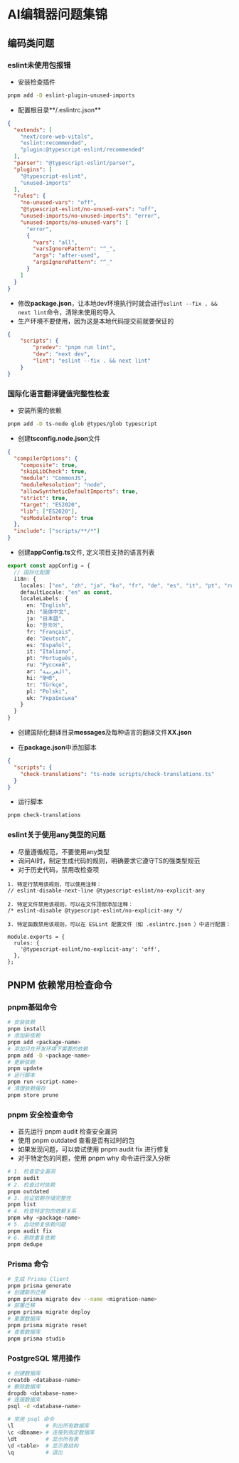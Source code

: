 # AI编辑器问题集锦

## 编码类问题

### eslint未使用包报错
- 安装检查插件
```bash
pnpm add -D eslint-plugin-unused-imports
```
- 配置根目录**/.eslintrc.json**
```json
{
  "extends": [
    "next/core-web-vitals",
    "eslint:recommended",
    "plugin:@typescript-eslint/recommended"
  ],
  "parser": "@typescript-eslint/parser",
  "plugins": [
    "@typescript-eslint",
    "unused-imports"
  ],
  "rules": {
    "no-unused-vars": "off",
    "@typescript-eslint/no-unused-vars": "off",
    "unused-imports/no-unused-imports": "error",
    "unused-imports/no-unused-vars": [
      "error",
      {
        "vars": "all",
        "varsIgnorePattern": "^_",
        "args": "after-used",
        "argsIgnorePattern": "^_"
      }
    ]
  }
}
```
- 修改**package.json**，让本地dev环境执行时就会进行`eslint --fix . && next lint`命令，清除未使用的导入
- 生产环境不要使用，因为这是本地代码提交前就要保证的

```json
{
    "scripts": {
        "predev": "pnpm run lint",
        "dev": "next dev",
        "lint": "eslint --fix . && next lint"
    }
}
```

### 国际化语言翻译键值完整性检查
- 安装所需的依赖
```bash
pnpm add -D ts-node glob @types/glob typescript
```
- 创建**tsconfig.node.json**文件
```json
{
  "compilerOptions": {
    "composite": true,
    "skipLibCheck": true,
    "module": "CommonJS",
    "moduleResolution": "node",
    "allowSyntheticDefaultImports": true,
    "strict": true,
    "target": "ES2020",
    "lib": ["ES2020"],
    "esModuleInterop": true
  },
  "include": ["scripts/**/*"]
}
```
- 创建**appConfig.ts**文件, 定义项目支持的语言列表
```ts
export const appConfig = {
  // 国际化配置
  i18n: {
    locales: ["en", "zh", "ja", "ko", "fr", "de", "es", "it", "pt", "ru", "ar", "hi", "tr", "pl", "uk"] as const,
    defaultLocale: "en" as const,
    localeLabels: {
      en: "English",
      zh: "简体中文",
      ja: "日本語",
      ko: "한국어",
      fr: "Français",
      de: "Deutsch",
      es: "Español",
      it: "Italiano",
      pt: "Português",
      ru: "Русский",
      ar: "العربية",
      hi: "हिन्दी",
      tr: "Türkçe",
      pl: "Polski",
      uk: "Українська"
    }
  }
}
```
- 创建国际化翻译目录**messages**及每种语言的翻译文件**XX.json**

- 在**package.json**中添加脚本
```json
{
  "scripts": {
    "check-translations": "ts-node scripts/check-translations.ts"
  }
}
```
- 运行脚本
```bash
pnpm check-translations
```


### eslint关于使用any类型的问题
- 尽量遵循规范，不要使用any类型
- 询问AI时，制定生成代码的规则，明确要求它遵守TS的强类型规范
- 对于历史代码，禁用改检查项

```text
1. 特定行禁用该规则，可以使用注释：
// eslint-disable-next-line @typescript-eslint/no-explicit-any

2. 特定文件禁用该规则，可以在文件顶部添加注释：
/* eslint-disable @typescript-eslint/no-explicit-any */

3. 特定函数禁用该规则，可以在 ESLint 配置文件（如 .eslintrc.json ）中进行配置：

module.exports = {
  rules: {
    '@typescript-eslint/no-explicit-any': 'off',
  },
};
```



## PNPM 依赖常用检查命令
### pnpm基础命令
```bash
# 安装依赖
pnpm install
# 添加新依赖
pnpm add <package-name>
# 添加只在开发环境下需要的依赖
pnpm add -D <package-name>
# 更新依赖
pnpm update
# 运行脚本
pnpm run <script-name>
# 清理依赖缓存
pnpm store prune
```

### pnpm 安全检查命令

- 首先运行 pnpm audit 检查安全漏洞
- 使用 pnpm outdated 查看是否有过时的包
- 如果发现问题，可以尝试使用 pnpm audit fix 进行修复
- 对于特定包的问题，使用 pnpm why 命令进行深入分析

```bash
# 1. 检查安全漏洞
pnpm audit
# 2. 检查过时依赖
pnpm outdated
# 3. 验证依赖存储完整性
pnpm list
# 4. 检查特定包的依赖关系
pnpm why <package-name>
# 5. 自动修复依赖问题
pnpm audit fix
# 6. 删除重复依赖
pnpm dedupe
```

### Prisma 命令
```bash
# 生成 Prisma Client
pnpm prisma generate
# 创建新的迁移
pnpm prisma migrate dev --name <migration-name>
# 部署迁移
pnpm prisma migrate deploy
# 重置数据库
pnpm prisma migrate reset
# 查看数据库
pnpm prisma studio
```

### PostgreSQL 常用操作
```bash
# 创建数据库
creatdb <database-name>
# 删除数据库
dropdb <database-name>
# 连接数据库
psql -d <database-name>

# 常用 psql 命令
\l          # 列出所有数据库
\c <dbname> # 连接到指定数据库
\dt         # 显示所有表
\d <table>  # 显示表结构
\q          # 退出
```